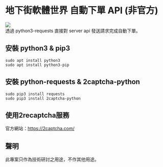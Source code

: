 # 地下街軟體世界 自動下單 API (非官方)
<a target="_blank" href="https://www.python.org/downloads/" title="Python version"><img src="https://img.shields.io/badge/python-%3E=_3.6-green.svg"></a>
<br>
透過 python3-requests 直接對 server api 發送請求完成自動下單。
<br>
## 安裝 python3 & pip3
```shell
sudo apt install python3
sudo apt install python3-pip
```
## 安裝 python-requests & 2captcha-python
```shell
sudo pip3 install requests
sudo pip3 install 2captcha-python
```
## 使用2recaptcha服務
官方網站：https://2captcha.com/

## 聲明
此專案只作為技術研討之用途，不作其他用途。